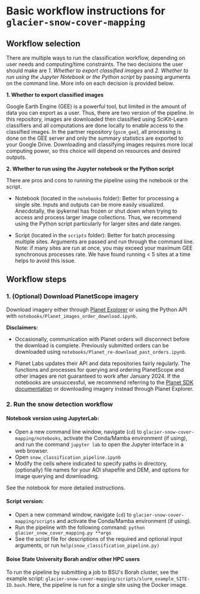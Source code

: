 # Basic workflow instructions for `glacier-snow-cover-mapping`

## Workflow selection

There are multiple ways to run the classification workflow, depending on user needs and computing/time constraints. The two decisions the user should make are _1. Whether to export classified images_ and _2. Whether to run using the Jupyter Notebook or the Python script_ by passing arguments on the command line. More info on each decision is provided below. 

__1. Whether to export classified images__

Google Earth Engine (GEE) is a powerful tool, but limited in the amount of data you can export as a user. Thus, there are two version of the pipeline. In this repository, images are downloaded then classified using SciKit-Learn classifiers and all computations are done locally to enable access to the classified images. In the partner repository (`gscm_gee`), all processing is done on the GEE server and only the summary statistics are exported to your Google Drive. Downloading and classifying images requires more local computing power, so this choice will depend on resources and desired outputs. 

__2. Whether to run using the Jupyter notebook or the Python script__

There are pros and cons to running the pipeline using the notebook or the script. 

- Notebook (located in the `notebooks` folder): Better for processing a single site. Inputs and outputs can be more easily visualized. Anecdotally, the ipykernel has frozen or shut down when trying to access and process larger image collections. Thus, we recommend using the Python script particularly for larger sites and date ranges. 

- Script (located in the `scripts` folder): Better for batch processing multiple sites. Arguments are passed and run through the command line. Note: if many sites are run at once, you may exceed your maximum GEE synchronous processes rate. We have found running < 5 sites at a time helps to avoid this issue.  

## Workflow steps

### 1. (Optional) Download PlanetScope imagery
Download imagery either through [Planet Explorer](planet.com/explorer) or using the Python API with `notebooks/Planet_images_order_download.ipynb`.

__Disclaimers:__
- Occasionally, communication with Planet orders will disconnect before the download is complete. Previously submitted orders can be downloaded using `notebooks/Planet_re-download_past_orders.ipynb`.

- Planet Labs updates their API and data repositories fairly regularly. The functions and processes for querying and ordering PlanetScope and other images are not guaranteed to work after January 2024. If the notebooks are unsuccessful, we recommend referring to the [Planet SDK documentation](https://planet-sdk-for-python-v2.readthedocs.io/en/latest/python/sdk-guide/) or downloading imagery instead through Planet Explorer.

### 2. Run the snow detection workflow

#### Notebook version using JupyterLab:
- Open a new command line window, navigate (`cd`) to `glacier-snow-cover-mapping/notebooks`, activate the Conda/Mamba environment (if using), and run the command `jupyter lab` to open the Jupyter interface in a web browser.
- Open `snow_classification_pipeline.ipynb`
- Modify the cells where indicated to specify paths in directory, (optionally) file names for your AOI shapefile and DEM, and options for image querying and downloading.  

See the notebook for more detailed instructions.

#### Script version:
- Open a new command window, navigate (`cd`) to `glacier-snow-cover-mapping/scripts` and activate the Conda/Mamba environment (if using). 
- Run the pipeline with the following command: `python glacier_snow_cover_mapping.py **args` 
- See the script file for descriptions of the required and optional input arguments, or run `help(snow_classification_pipeline.py)`

#### Boise State University Borah and/or other HPC users
To run the pipeline by submitting a job to BSU's Borah cluster, see the example script: `glacier-snow-cover-mapping/scripts/slurm_example_SITE-ID.bash`. Here, the pipeline is run for a single site using the Docker image. 